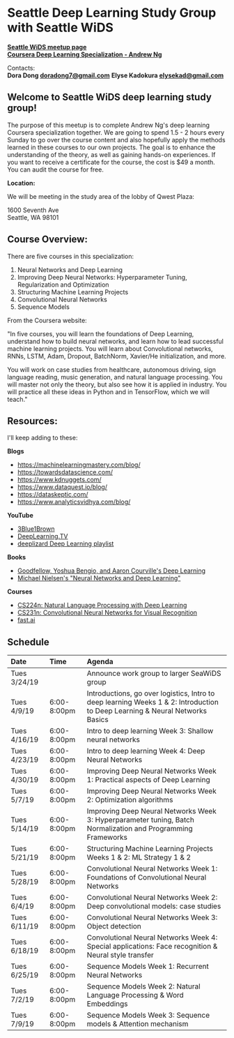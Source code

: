 # Seattle Deep Learning Study Group with Seattle WiDS 

**[Seattle WiDS meetup page](https://www.meetup.com/Seattle-WiDS-Meetup/)**  
**[Coursera Deep Learning Specialization - Andrew Ng](https://www.coursera.org/specializations/deep-learning)**

Contacts:  
**Dora Dong <doradong7@gmail.com>**
**Elyse Kadokura <elysekad@gmail.com>**

## Welcome to Seattle WiDS deep learning study group!

The purpose of this meetup is to complete Andrew Ng's deep learning Coursera specialization together. We are going to spend 1.5 - 2 hours every Sunday to go over the course content and also hopefully apply the methods learned in these courses to our own projects. The goal is to enhance the understanding of the theory, as well as gaining hands-on experiences. If you want to receive a certificate for the course, the cost is $49 a month. You can audit the course for free. 

**Location:**

We will be meeting in the study area of the lobby of Qwest Plaza:

1600 Seventh Ave   
Seattle, WA 98101 

## Course Overview:

There are five courses in this specialization: 

1. Neural Networks and Deep Learning
2. Improving Deep Neural Networks: Hyperparameter Tuning, Regularization and Optimization 
3. Structuring Machine Learning Projects
4. Convolutional Neural Networks 
5. Sequence Models

From the Coursera website:

"In five courses, you will learn the foundations of Deep Learning, understand how to build neural networks, and learn how to lead successful machine learning projects. You will learn about Convolutional networks, RNNs, LSTM, Adam, Dropout, BatchNorm, Xavier/He initialization, and more. 

You will work on case studies from healthcare, autonomous driving, sign language reading, music generation, and natural language processing. You will master not only the theory, but also see how it is applied in industry. You will practice all these ideas in Python and in TensorFlow, which we will teach."

## Resources:

I'll keep adding to these:

**Blogs**
  - https://machinelearningmastery.com/blog/
  - https://towardsdatascience.com/
  - https://www.kdnuggets.com/
  - https://www.dataquest.io/blog/
  - https://dataskeptic.com/
  - https://www.analyticsvidhya.com/blog/

**YouTube**
  - [3Blue1Brown](https://www.youtube.com/channel/UCYO_jab_esuFRV4b17AJtAw)
  - [DeepLearning.TV](https://www.youtube.com/channel/UC9OeZkIwhzfv-_Cb7fCikLQ/videos)
  - [deeplizard Deep Learning playlist](https://www.youtube.com/watch?v=gZmobeGL0Yg&list=PLZbbT5o_s2xq7LwI2y8_QtvuXZedL6tQU)

**Books**
  - [Goodfellow, Yoshua Bengio, and Aaron Courville's Deep Learning](http://www.deeplearningbook.org/)
  - [Michael Nielsen's "Neural Networks and Deep Learning"](http://neuralnetworksanddeeplearning.com/)

**Courses**  
  - [CS224n: Natural Language Processing with Deep Learning](http://web.stanford.edu/class/cs224n/)
  - [CS231n: Convolutional Neural Networks for Visual Recognition](http://cs231n.stanford.edu/)
  - [fast.ai](https://course.fast.ai/)

## Schedule

| Date | Time | Agenda |
|:---|:---|:---|
| Tues 3/24/19 | | Announce work group to larger SeaWiDS group |
| Tues 4/9/19 | 6:00-8:00pm | Introductions, go over logistics, Intro to deep learning Weeks 1 & 2: Introduction to Deep Learning & Neural Networks Basics |  
| Tues 4/16/19  | 6:00-8:00pm | Intro to deep learning Week 3: Shallow neural networks |
| Tues 4/23/19 | 6:00-8:00pm | Intro to deep learning Week 4: Deep Neural Networks |
| Tues 4/30/19 | 6:00-8:00pm | Improving Deep Neural Networks Week 1: Practical aspects of Deep Learning |
| Tues 5/7/19 | 6:00-8:00pm | Improving Deep Neural Networks Week 2: Optimization algorithms |
| Tues 5/14/19 | 6:00-8:00pm | Improving Deep Neural Networks Week 3: Hyperparameter tuning, Batch Normalization and Programming Frameworks |
| Tues 5/21/19 | 6:00-8:00pm | Structuring Machine Learning Projects Weeks 1 & 2: ML Strategy 1 & 2 |
| Tues 5/28/19 | 6:00-8:00pm | Convolutional Neural Networks Week 1: Foundations of Convolutional Neural Networks |
| Tues 6/4/19 | 6:00-8:00pm | Convolutional Neural Networks Week 2: Deep convolutional models: case studies |
| Tues 6/11/19 | 6:00-8:00pm | Convolutional Neural Networks Week 3: Object detection |
| Tues 6/18/19 | 6:00-8:00pm | Convolutional Neural Networks Week 4: Special applications: Face recognition & Neural style transfer |
| Tues 6/25/19 | 6:00-8:00pm | Sequence Models Week 1: Recurrent Neural Networks |
| Tues 7/2/19 | 6:00-8:00pm | Sequence Models Week 2: Natural Language Processing & Word Embeddings |
| Tues 7/9/19 | 6:00-8:00pm | Sequence Models Week 3: Sequence models & Attention mechanism |

